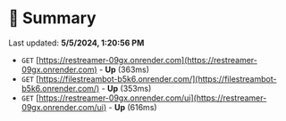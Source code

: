 # 📖 Summary
Last updated: **5/5/2024, 1:20:56 PM**

- `GET` [https://restreamer-09gx.onrender.com](https://restreamer-09gx.onrender.com) - **Up** (363ms)
- `GET` [https://filestreambot-b5k6.onrender.com/](https://filestreambot-b5k6.onrender.com/) - **Up** (353ms)
- `GET` [https://restreamer-09gx.onrender.com/ui](https://restreamer-09gx.onrender.com/ui) - **Up** (616ms)
